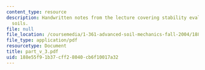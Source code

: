 ```yaml
---
content_type: resource
description: Handwritten notes from the lecture covering stability evaluation of cohesive
  soils.
file: null
file_location: /coursemedia/1-361-advanced-soil-mechanics-fall-2004/188e55f91b37cff28040cb6f10017a32_part_v_3.pdf
file_type: application/pdf
resourcetype: Document
title: part_v_3.pdf
uid: 188e55f9-1b37-cff2-8040-cb6f10017a32
---
```


